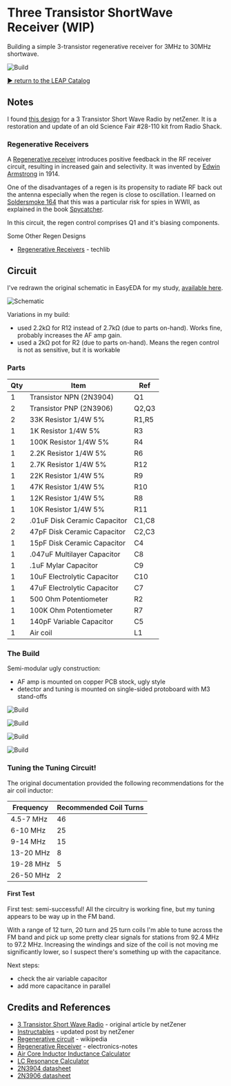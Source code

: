 # Three Transistor ShortWave Receiver (WIP)

Building a simple 3-transistor regenerative receiver for 3MHz to 30MHz shortwave.

![Build](./assets/ThreeTransistorShortWaveReceiver_build.jpg?raw=true)

[:arrow_forward: return to the LEAP Catalog](https://leap.tardate.com)

## Notes

I found [this design](http://www.netzener.net/index.php/8-project-articles/5-3-transistor-short-wave-radio)
for a 3 Transistor Short Wave Radio by netZener. It is a restoration and update of an old
Science Fair #28-110 kit from Radio Shack.

### Regenerative Receivers

A [Regenerative receiver](https://en.wikipedia.org/wiki/Regenerative_circuit)
introduces positive feedback in the RF receiver circuit, resulting in increased gain and selectivity.
It was invented by [Edwin Armstrong](https://en.wikipedia.org/wiki/Edwin_Howard_Armstrong) in 1914.

One of the disadvantages of a regen is its propensity to radiate RF back out the antenna especially when the regen is close to oscillation.
I learned on [Soldersmoke 164](http://soldersmoke.blogspot.sg/2014/08/soldersmoke-podcast-164-ancient-tribal.html)
that this was a particular risk for spies in WWII, as explained in the book [Spycatcher](https://www.goodreads.com/book/show/971569.Spycatcher).

In this circuit, the regen control comprises Q1 and it's biasing components.

Some Other Regen Designs

* [Regenerative Receivers](http://www.techlib.com/electronics/regen.html) - techlib


## Circuit

I've redrawn the original schematic in EasyEDA for my study, [available here](https://easyeda.com/tardate/ThreeTransistorShortWaveReceiver-7408f1d2a3864d6a82b865fee9ba2eaf).

![Schematic](./assets/original-schematic.png?raw=true)

Variations in my build:

* used 2.2kΩ for R12 instead of 2.7kΩ (due to parts on-hand). Works fine, probably increases the AF amp gain.
* used a 2kΩ pot for R2 (due to parts on-hand). Means the regen control is not as sensitive, but it is workable

### Parts

| Qty | Item                        | Ref    |
|-----|-----------------------------|--------|
| 1   | Transistor NPN (2N3904)     | Q1     |
| 2   | Transistor PNP (2N3906)     | Q2,Q3  |
| 2   | 33K Resistor 1/4W 5%        | R1,R5  |
| 1   | 1K Resistor 1/4W 5%         | R3     |
| 1   | 100K Resistor 1/4W 5%       | R4     |
| 1   | 2.2K Resistor 1/4W 5%       | R6     |
| 1   | 2.7K Resistor 1/4W 5%       | R12    |
| 1   | 22K Resistor 1/4W 5%        | R9     |
| 1   | 47K Resistor 1/4W 5%        | R10    |
| 1   | 12K Resistor 1/4W 5%        | R8     |
| 1   | 10K Resistor 1/4W 5%        | R11    |
| 2   | .01uF Disk Ceramic Capacitor| C1,C8  |
| 2   | 47pF Disk Ceramic Capacitor | C2,C3  |
| 1   | 15pF Disk Ceramic Capacitor | C4     |
| 1   | .047uF Multilayer Capacitor | C8     |
| 1   | .1uF Mylar Capacitor        | C9     |
| 1   | 10uF Electrolytic Capacitor | C10    |
| 1   | 47uF Electrolytic Capacitor | C7     |
| 1   | 500 Ohm Potentiometer       | R2     |
| 1   | 100K Ohm Potentiometer      | R7     |
| 1   | 140pF Variable Capacitor    | C5     |
| 1   | Air coil                    | L1     |


### The Build

Semi-modular ugly construction:
* AF amp is mounted on copper PCB stock, ugly style
* detector and tuning is mounted on single-sided protoboard with M3 stand-offs

![Build](./assets/build_1.jpg?raw=true)

![Build](./assets/build_2.jpg?raw=true)

![Build](./assets/build_3.jpg?raw=true)

![Build](./assets/build_4.jpg?raw=true)

### Tuning the Tuning Circuit!

The original documentation provided the following recommendations for the air coil inductor:

| Frequency | Recommended Coil Turns |
|-----------|------------------------|
| 4.5-7 MHz |  46                    |
| 6-10 MHz  |  25                    |
| 9-14 MHz  |  15                    |
| 13-20 MHz |  8                     |
| 19-28 MHz |  5                     |
| 26-50 MHz |  2                     |

#### First Test

First test: semi-successful! All the circuitry is working fine, but my tuning appears to be way up in the FM band.

With a range of 12 turn, 20 turn and 25 turn coils I'm able to tune across the FM band and pick up some pretty clear signals for stations from 92.4 MHz to 97.2 MHz.
Increasing the windings and size of the coil is not moving me significantly lower, so I suspect there's something up with the capacitance.

Next steps:

* check the air variable capacitor
* add more capacitance in parallel



## Credits and References
* [3 Transistor Short Wave Radio](http://www.netzener.net/index.php/8-project-articles/5-3-transistor-short-wave-radio) - original article by netZener
* [Instructables](http://www.instructables.com/id/Three-Transistor-Short-Wave-Radio/) - updated post by netZener
* [Regenerative circuit](https://en.wikipedia.org/wiki/Regenerative_circuit) - wikipedia
* [Regenerative Receiver](https://www.electronics-notes.com/articles/radio/radio-receivers/regenerative-receiver.php) - electronics-notes
* [Air Core Inductor Inductance Calculator](http://www.daycounter.com/Calculators/Air-Core-Inductor-Calculator.phtml)
* [LC Resonance Calculator](http://www.daycounter.com/Calculators/LC-Resonance-Calculator.phtml)
* [2N3904 datasheet](http://www.futurlec.com/Transistors/2N3904.shtml)
* [2N3906 datasheet](http://www.futurlec.com/Transistors/2N3906.shtml)
